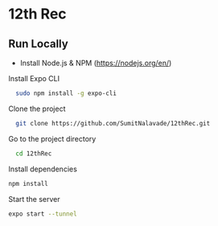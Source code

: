  
# 12th Rec  

## Run Locally  

- Install Node.js & NPM (https://nodejs.org/en/)

Install Expo CLI
  
~~~bash  
  sudo npm install -g expo-cli
~~~

Clone the project  

~~~bash  
  git clone https://github.com/SumitNalavade/12thRec.git
~~~

Go to the project directory  

~~~bash  
  cd 12thRec
~~~

Install dependencies  

~~~bash  
npm install
~~~

Start the server  

~~~bash  
expo start --tunnel
~~~
